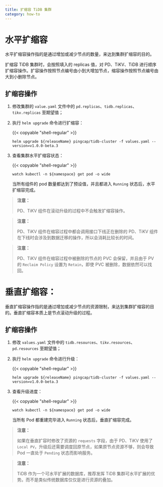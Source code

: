 ```yaml
---
title: 扩缩容 TiDB 集群
category: how-to
---
```


 # 水平扩缩容

 水平扩缩容操作指的是通过增加或减少节点的数量，来达到集群扩缩容的目的。

 扩缩容 TiDB 集群时，会按照填入的 replicas 值，对 PD、TiKV、TiDB 进行顺序扩缩容操作。扩容操作按照节点编号由小到大增加节点，缩容操作按照节点编号由大到小删除节点。

 ## 扩缩容操作

1. 修改集群的 `value.yaml` 文件中的 `pd.replicas`、`tidb.replicas`、`tikv.replicas` 至期望值；
2. 执行 `helm upgrade` 命令进行扩缩容：

     {{< copyable "shell-regular" >}}

     ```shell
    helm upgrade ${releaseName} pingcap/tidb-cluster -f values.yaml --version=v1.0.0-beta.3
    ```

3. 查看集群水平扩缩容状态：

     {{< copyable "shell-regular" >}}

     ```shell
    watch kubectl -n ${namespace} get pod -o wide
    ```

	当所有组件的 pod 数量都达到了预设值，并且都进入  `Running` 状态后，水平扩缩容完成。

 > **注意：**
> 
> PD、TiKV 组件在滚动升级的过程中不会触发扩缩容操作。

 > **注意：**
> 
> PD、TiKV 组件在缩容过程中都会调用接口下线正在删除的 PD、TiKV 组件在下线时会涉及到数据迁移的操作，所以会消耗比较长的时间。

 > **注意：**
> 
> PD、TiKV 组件在缩容过程中被删除的节点的 PVC 会保留，并且由于 PV 的 `Reclaim Policy` 设置为 `Retain`，即使 PVC 被删除，数据依然可以找回。

 # 垂直扩缩容：

 垂直扩缩容操作指的是通过增加或减少节点的资源限制，来达到集群扩缩容的目的。垂直扩缩容本质上是节点滚动升级的过程。

 ## 扩缩容操作

1. 修改 `values.yaml` 文件中的 `tidb.resources`、`tikv.resources`、`pd.resources` 至期望值；
2. 执行 `helm upgrade` 命令进行升级：

     {{< copyable "shell-regular" >}}

     ```shell
    helm upgrade ${releaseName} pingcap/tidb-cluster -f values.yaml --version=v1.0.0-beta.3
    ```

3. 查看升级进度：

     {{< copyable "shell-regular" >}}

     ```shell
    watch kubectl -n ${namespace} get pod -o wide
    ```

     当所有 Pod 都重建完毕进入 `Running` 状态后，垂直扩缩容完成。

 > **注意：**
> 
> 如果在垂直扩容时修改了资源的 `requests` 字段，由于 PD、TiKV 使用了 `Local PV`，升级后还需要调度回原节点，如果原节点资源不够，则会导致 Pod 一直处于 `Pending` 状态而影响服务。

> **注意：**
> 
> TiDB 作为一个可水平扩展的数据库，推荐发挥 TiDB 集群可水平扩展的优势。而不是类似传统数据库仅仅是进行资源的叠加。
